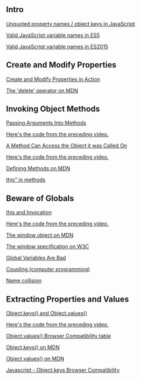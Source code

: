 ## Intro

 <a href='https://mathiasbynens.be/notes/javascript-properties' target='_blank'>Unquoted property names / object keys in JavaScript</a>


 <a href='https://mathiasbynens.be/notes/javascript-identifiers' target='_blank'>Valid JavaScript variable names in ES5</a>


 <a href='https://mathiasbynens.be/notes/javascript-identifiers-es6' target='_blank'>Valid JavaScript variable names in ES2015</a>

## Create and Modify Properties
<a href='https://youtu.be/wDxnseegDYs' target='_blank'>Create and Modify Properties in Action</a>

<a href='https://developer.mozilla.org/en-US/docs/Web/JavaScript/Reference/Operators/delete' target='_blank'>The 'delete' operator on MDN</a>

## Invoking Object Methods
<a href='https://youtu.be/MgNjr5z3MGw' target='_blank'>Passing Arguments Into Methods</a>

<a href='https://github.com/udacity/OOJS-screencasts/blob/master/L1-objects-in-depth/39-calling-methods-demo.js' target='_blank'>Here's the code from the preceding video.</a>

<a href='https://youtu.be/VOkwNvRW_s0' target='_blank'>A Method Can Access the Object it was Called On</a>

<a href='https://github.com/udacity/OOJS-screencasts/blob/master/L1-objects-in-depth/46-this-demo.js' target='_blank'>Here's the code from the preceding video.</a>

<a href='https://developer.mozilla.org/en-US/docs/Web/JavaScript/Guide/Working_with_Objects#Defining_methods' target='_blank'>Defining Methods on MDN</a>

<a href='https://javascript.info/object-methods#this-in-methods' target='_blank'>this” in methods</a>

## Beware of Globals

<a href='https://youtu.be/fTVmpcG_9ss' target='_blank'>this and Invocation</a>

<a href='https://github.com/udacity/OOJS-screencasts/blob/master/L1-objects-in-depth/57-this-without-object.js' target='_blank'>Here's the code from the preceding video.</a>

<a href='https://developer.mozilla.org/en-US/docs/Web/API/Window' target='_blank'>The window object on MDN</a>

<a href='https://html.spec.whatwg.org/multipage/window-object.html#the-window-object' target='_blank'>The window specification on W3C</a>

<a href='http://wiki.c2.com/?GlobalVariablesAreBad' target='_blank'>Global Variables Are Bad</a>

<a href='https://en.wikipedia.org/wiki/Coupling_(computer_programming)' target='_blank'>Coupling (computer programming)</a>

<a href='https://en.wikipedia.org/wiki/Name_collision' target='_blank'>Name collision</a>

## Extracting Properties and Values

<a href='https://youtu.be/mRgapwiy-MQ' target='_blank'>Object.keys() and Object.values()</a>

<a href='https://github.com/udacity/OOJS-screencasts/blob/master/L1-objects-in-depth/70-objectkeys-and-objectvalues-demo.js' target='_blank'>Here's the code from the preceding video.</a>

<a href='https://developer.mozilla.org/en-US/docs/Web/JavaScript/Reference/Global_Objects/Object/values#Browser_compatibility' target='_blank'>Object.values() Browser Compatibility table</a>

<a href='https://developer.mozilla.org/en-US/docs/Web/JavaScript/Reference/Global_Objects/Object/keys' target='_blank'>Object.keys() on MDN</a>

<a href='https://developer.mozilla.org/en-US/docs/Web/JavaScript/Reference/Global_Objects/Object/values' target='_blank'>Object.values() on MDN</a>

<a href='http://tokenposts.blogspot.com/2012/04/javascript-objectkeys-browser.html' target='_blank'>Javascript - Object.keys Browser Compatibility</a>


































